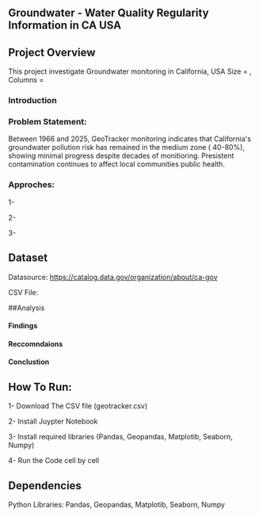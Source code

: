 
## Groundwater - Water Quality Regularity Information in CA USA 

## Project Overview
This project investigate Groundwater monitoring in California, USA
Size = , Columns = 

### Introduction 

### Problem Statement: 

Between 1966 and 2025, GeoTracker monitoring indicates that California's groundwater pollution risk has remained in the medium zone ( 40-80%), showing minimal progress despite decades of monitioring. Presistent contamination continues to affect local communities public health. 

### Approches:
1-

2-

3-

## Dataset
Datasource: https://catalog.data.gov/organization/about/ca-gov

CSV File: 

##Analysis
#### Findings
#### Reccomndaions 
#### Conclustion 
## How To Run:
1- Download The CSV file (geotracker.csv)

2- Install Juypter Notebook

3- Install required libraries (Pandas, Geopandas, Matplotib, Seaborn, Numpy)

4- Run the Code cell by cell

## Dependencies
Python Libraries: Pandas, Geopandas, Matplotib, Seaborn, Numpy
